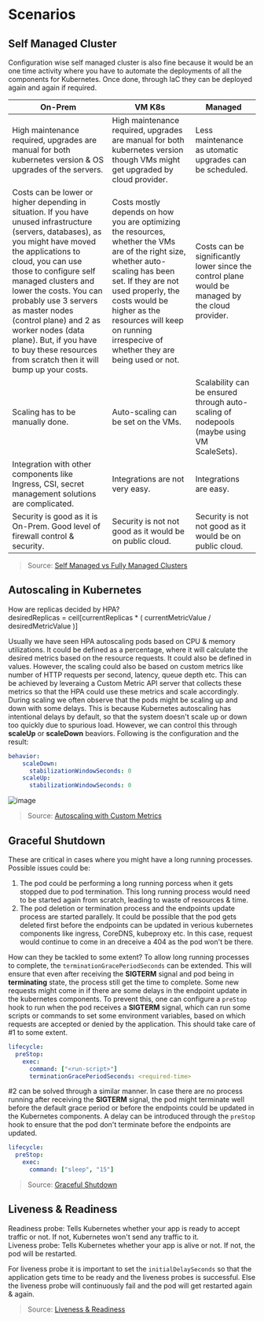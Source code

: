 # Scenarios

## Self Managed Cluster

Configuration wise self managed cluster is also fine because it would be an one time activity where you have to automate the deployments of all the components for Kubernetes. Once done, through IaC they can be deployed again and again if required.

| On-Prem | VM K8s | Managed |
| ------- | ------ | ------- |
| High maintenance required, upgrades are manual for both kubernetes version & OS upgrades of the servers. | High maintenance required, upgrades are manual for both kubernetes version though VMs might get upgraded by cloud provider. | Less maintenance as utomatic upgrades can be scheduled. |
| Costs can be lower or higher depending in situation. If you have unused infrastructure (servers, databases), as you might have moved the applications to cloud, you can use those to configure self managed clusters and lower the costs. You can probably use 3 servers as master nodes (control plane) and 2 as worker nodes (data plane). But, if you have to buy these resources from scratch then it will bump up your costs. | Costs mostly depends on how you are optimizing the resources, whether the VMs are of the right size, whether auto-scaling has been set. If they are not used properly, the costs would be higher as the resources will keep on running irrespecive of whether they are being used or not. | Costs can be significantly lower since the control plane would be managed by the cloud provider. |
| Scaling has to be manually done. | Auto-scaling can be set on the VMs. | Scalability can be ensured through auto-scaling of nodepools (maybe using VM ScaleSets). |
| Integration with other components like Ingress, CSI, secret management solutions are complicated. | Integrations are not very easy. | Integrations are easy. |
| Security is good as it is On-Prem. Good level of firewall control & security. | Security is not not good as it would be on public cloud. | Security is not not good as it would be on public cloud. |

> Source: [Self Managed vs Fully Managed Clusters](https://www.youtube.com/watch?v=o_7yvVqLZXQ)

## Autoscaling in Kubernetes

How are replicas decided by HPA? \
desiredReplicas = ceil[currentReplicas * ( currentMetricValue / desiredMetricValue )]

Usually we have seen HPA autoscaling pods based on CPU & memory utilizations. It could be defined as a percentage, where it will calculate the desired metrics based on the resource requests. It could also be defined in values. However, the scaling could also be based on custom metrics like number of HTTP requests per second, latency, queue depth etc. This can be achieved by leveraing a Custom Metric API server that collects these metrics so that the HPA could use these metrics and scale accordingly. \
During scaling we often observe that the pods might be scaling up and down with some delays. This is because Kubernetes autoscaling has intentional delays by default, so that the system doesn't scale up or down too quickly due to spurious load. However, we can control this through **scaleUp** or **scaleDown** beaviors. Following is the configuration and the result:

```yaml
behavior:
    scaleDown:
      stabilizationWindowSeconds: 0
    scaleUp:
      stabilizationWindowSeconds: 0
```
![image](https://github.com/user-attachments/assets/3880bcff-9a5a-408a-beab-145e43c13840)

> Source: [Autoscaling with Custom Metrics](https://blog.px.dev/autoscaling-custom-k8s-metric/)

## Graceful Shutdown

These are critical in cases where you might have a long running processes. Possible issues could be:

1. The pod could be performing a long running porcess when it gets stopped due to pod termination. This long running process would need to be started again from scratch, leading to waste of resources & time.
2. The pod deletion or termination process and the endpoints update process are started parallely. It could be possible that the pod gets deleted first before the endpoints can be updated in verious kubernetes components like ingress, CoreDNS, kubeproxy etc. In this case, request would continue to come in an dreceive a 404 as the pod won't be there.

How can they be tackled to some extent?
To allow long running processes to complete, the `terminationGracePeriodSeconds` can be extended. This will ensure that even after receiving the **SIGTERM** signal and pod being in **terminating** state, the process still get the time to complete. Some new requests might come in if there are some delays in the endpoint update in the kubernetes components. To prevent this, one can configure a `preStop` hook to run when the pod receives a **SIGTERM** signal, which can run some scripts or commands to set some environment variables, based on which requests are accepted or denied by the application. This should take care of #1 to some extent.

```yaml
lifecycle:
  preStop:
    exec:
      command: ["<run-script>"]
      terminationGracePeriodSeconds: <required-time>
```

#2 can be solved through a similar manner. In case there are no process running after receiving the **SIGTERM** signal, the pod might terminate well before the default grace period or before the endpoints could be updated in the Kubernetes components. A delay can be introduced through the `preStop` hook to ensure that the pod don't terminate before the endpoints are updated.

```yaml
lifecycle:
  preStop:
    exec:
      command: ["sleep", "15"]
```

> Source: [Graceful Shutdown](https://learnk8s.io/graceful-shutdown)

## Liveness & Readiness

Readiness probe: Tells Kubernetes whether your app is ready to accept traffic or not. If not, Kubernetes won't send any traffic to it. \
Liveness probe: Tells Kubernetes whether your app is alive or not. If not, the pod will be restarted.

For liveness probe it is important to set the `initialDelaySeconds` so that the application gets time to be ready and the liveness probes is successful. Else the liveness probe will continuously fail and the pod will get restarted again & again.

> Source: [Liveness & Readiness](https://www.youtube.com/watch?v=mxEvAPQRwhw)